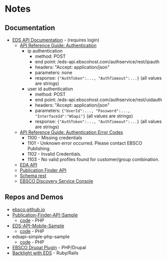 
# Notes

## Documentation

+ [EDS API Documentation](http://edswiki.ebscohost.com/EDS_API_Documentation) - (requires login)
    + [API Reference Guide: Authentication](http://edswiki.ebscohost.com/API_Reference_Guide:_Authentication:_UID_Authentication)
        + ip authentication
            + method: POST
            + end point: /eds-api.ebscohost.com/authservice/rest/ipauth
            + headers: "Accept: application/json"
            + parameters: none
            + response: `{"AuthToken":..., "AuthTimeout":...}` (all values are strings)
        + user id authentication
            + method: POST
            + end point: /eds-api.ebscohost.com/authservice/rest/uidauth
            + headers: "Accept: application/json"
            + parameters: `{"UserId":..., "Password":..., "InterfaceId":"WSapi"}` (all values are strings)
            + response: `{"AuthToken":..., "AuthTimeout":...}` (all values are strings)
    + [API Reference Guide: Authentication Error Codes](http://edswiki.ebscohost.com/API_Reference_Guide:_Authentication_Error_Codes)
        + 1100 - Missing credentials
        + 1101 - Unknown error occurred. Please contact EBSCO Publishing.
        + 1102 - Invalid Credentials.
        + 1103 - No valid profiles found for customer/group combination.
    + [EDA API]()
    + [Publication Finder API]()
    + [Schema rest](http://eds-api.ebscohost.com/edsapi/rest/help)
    + [EBSCO Discovery Service Console](https://eds-api.ebscohost.com/Console)

## Repos and Demos

+ [ebsco.github.io](http://ebsco.github.io)
+ [Publication-Finder-API-Sample](http://apidemo.ebscohost.com/PubFinder/)
    + [code](https://github.com/ebsco/Publication-Finder-API-Sample) - PHP
+ [EDS-API-Mobile-Sample](http://apidemo.ebscohost.com/mobile/)
    + [code](https://github.com/ebsco/EDS-API-Mobile-Sample) - PHP
+ edsapi-simple-php-sample
    + [code](https://github.com/ebsco/edsapi-simple-php-sample/blob/master/edsapi-simple-app.php) - PHP
+ [EBSCO Drupal Plugin](https://github.com/ebsco/edsapi-drupal-plugin) - PHP/Drupal
+ [Backlight with EDS](https://github.com/ebsco/blacklight_with_eds) - Ruby/Rails
